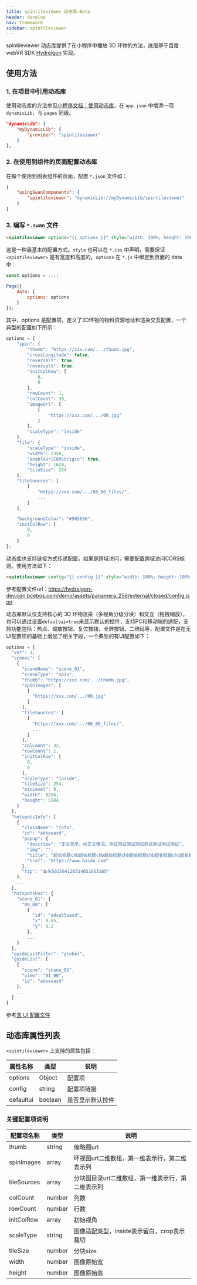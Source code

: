 ```yaml
---
title: spintileviewer 动态库—Beta
header: develop
nav: framework
sidebar: spintileviewer
---
```

 

spintileviewer 动态库提供了在小程序中播放 3D 环物的方法，底层基于百度 webVR SDK [Hydreigon](https://vr.baidu.com/vrtech/hydreigon/index/) 实现。

## 使用方法

### 1. 在项目中引用动态库

使用动态库的方法参见[小程序文档：使用动态库](https://smartprogram.baidu.com/docs/develop/framework/dynamiclib_use/)，在 `app.json` 中增添一项 `dynamicLib`，与 `pages` 同级。

```json
"dynamicLib": {
    "myDynamicLib": {
        "provider": "spintileviewer"
    }
},
```

### 2. 在使用到组件的页面配置动态库

在每个使用到图表组件的页面，配置 `*.json` 文件如：

```json
{
    "usingSwanComponents": {
        "spintileviewer": "dynamicLib://myDynamicLib/spintileviewer"
    }
}
```

### 3. 编写 `*.swan` 文件

```html
<spintileviewer options="{{ options }}" style="width: 100%; height: 100%; display: block"></spintileviewer>
```

这是一种最基本的配置方式。`style` 也可以在 `*.css` 中声明，需要保证 `<spintileviewer>` 是有宽度和高度的。`options` 在 `*.js` 中绑定到页面的 data 中：

```js
const options = ...;

Page({
    data: {
        options: options
    }
});
```

其中，options 是配置项，定义了3D环物的物料资源地址和渲染交互配置，一个典型的配置如下所示：

```js
options = {
    "spin": {
        "thumb": "https://xxx.com/.../thumb.jpg",
        "crossLongitude": false,
        "reversalY": true,
        "reversalX": true,
        "initColRow": [
            0,
            0
        ],
        "rowCount": 1,
        "colCount": 30,
        "imageUrl": [
            [
                "https://xxx.com/.../00.jpg"
            ]
        ],
        "scaleType": "inside"
    },
    "tile": {
        "scaleType": "inside",
        "width": 1350,
        "enableUrlCORSOrigin": true,
        "height": 1620,
        "tileSize": 254
    },
    "tileSources": [
        [
            "https://xxx.com/.../00_00_files/",
            ...
        ]
    ],

    "backgroundColor": "#565656",
    "initColRow": [
        0,
        0
    ]
};
```

动态库也支持链接方式传递配置，如果是跨域访问，需要配置跨域访问CORS规则。使用方法如下：

```html
<spintileviewer config="{{ config }}" style="width: 100%; height: 100%; display: block"></spintileviewer>
```

参考配置文件url：https://hydreigon-dev.cdn.bcebos.com/demo/assets/panamera_256/external/closed/config.json

动态库默认仅支持核心的 3D 环物渲染（多视角分级分块）和交互（拖拽缩放），也可以通过设置```defaultui=true```来显示默认的控件，支持PC和移动端的适配，支持功能包括：热点、缩放按钮、复位按钮、全屏按钮、二维码等，配置文件是在无UI配置项的基础上增加了相关字段，一个典型的有UI配置如下：

```js
options = {
  "ver": 1,
  "scenes": [
    {
      "sceneName": "scene_01",
      "sceneType": "spin",
      "thumb": "https://xxx.com/.../thumb.jpg",
      "spinImages": [
        [
          "https://xxx.com/.../00.jpg"
        ]
      ],
      "tileSources": [
        [
          "https://xxx.com/.../00_00_files/",
          ...
        ]
      ],
      "colCount": 32,
      "rowCount": 1,
      "initColRow": [
        0,
        0
      ],
      "scaleType": "inside",
      "tileSize": 254,
      "minLevel": 9,
      "width": 8256,
      "height": 5504
    }
  ],
  "hotspotsInfo": [
    {
      "className": "info",
      "id": "adsasasd",
      "popup": {
        "describe": "正文显示，纯正文情况。测试测试测试测试测试测试测试测试",
        "img": "",
        "title": "超长标题chb超长标题chb超长标题chb超长标题chb超长标题chb超长标题chb超长标题chb超长标题chb超长标题chb超长标题chb超长标题chb超长标题chb超长标题chb",
        "href": "https://www.baidu.com"
      },
      "tip": "车头561564126514651653165"
    },
    ...
  ],
  "hotspotsPos": {
    "scene_01": {
      "00_00": [
        {
          "id": "adsa55sasd",
          "x": 0.65,
          "y": 0.2
        },
        ...
    }
  },
  "guideListFilter": "global",
  "guideList": [
    {
      "scene": "scene_01",
      "view": "01_00",
      "id": "adsasasd"
    },
    ...
  ]
}
```
参考[含 UI 配置文件](https://hydreigon-publish.cdn.bcebos.com/swan-hydreigon/spin/origin-vrloading-cdn.json)

## 动态库属性列表

`<spintileviewer>` 上支持的属性包括：

| 属性名称 | 类型 | 说明 |
|---------|-----|-----|
| options | Object | 配置项 |
| config | string | 配置项链接 |
| defaultui | boolean | 是否显示默认控件 |

### 关键配置项说明

| 配置项名称 | 类型 | 说明 |
|---------|-----|-----|
| thumb | string | 缩略图url |
| spinImages | array | 环视图url二维数组，第一维表示行，第二维表示列 |
| tileSources | array | 分块图目录url二维数组，第一维表示行，第二维表示列 |
| colCount | number | 列数 |
| rowCount | number | 行数 |
| initColRow | array | 初始视角 |
| scaleType | string | 图像适配类型，inside表示留白，crop表示裁切 |
| tileSize | number | 分块size |
| width | number | 图像原始宽 |
| height | number | 图像原始高 |

